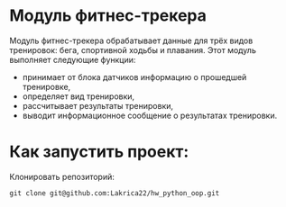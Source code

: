 # **Модуль фитнес-трекера**
Модуль фитнес-трекера обрабатывает данные для трёх видов тренировок: бега, спортивной ходьбы и плавания.
Этот модуль выполняет следующие функции:
- принимает от блока датчиков информацию о прошедшей тренировке,
- определяет вид тренировки,
- рассчитывает результаты тренировки,
- выводит информационное сообщение о результатах тренировки.

# **Как запустить проект:**

Клонировать репозиторий:
```
git clone git@github.com:Lakrica22/hw_python_oop.git
